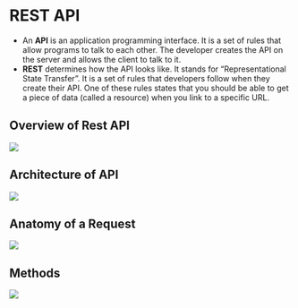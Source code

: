 # REST API
- An **API** is an application programming interface. It is a set of rules that allow programs to talk to each other. The developer creates the API on the server and allows the client to talk to it.       
- **REST** determines how the API looks like. It stands for “Representational State Transfer”. It is a set of rules that developers follow when they create their API. One of these rules states that you should be able to get a piece of data (called a resource) when you link to a specific URL.    

## Overview of Rest API
![](https://dzone.com/storage/temp/4801566-infographic-3.png)
## Architecture of API
![](https://shareurcodes.com/photos//rest-api.jpg)
## Anatomy of a Request
![](https://miro.medium.com/max/1172/1*HSiyldPgmLzQv_rOd55inw.png)
## Methods
![](https://usercontent.one/wp/www.kennethlange.com/wp-content/uploads/2020/04/customer_rest_api.png)